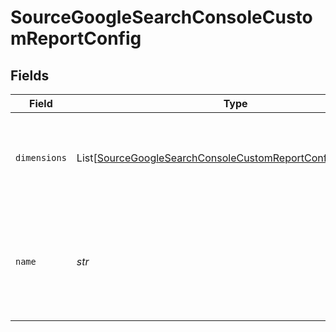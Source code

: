 # SourceGoogleSearchConsoleCustomReportConfig


## Fields

| Field                                                                                                                                       | Type                                                                                                                                        | Required                                                                                                                                    | Description                                                                                                                                 |
| ------------------------------------------------------------------------------------------------------------------------------------------- | ------------------------------------------------------------------------------------------------------------------------------------------- | ------------------------------------------------------------------------------------------------------------------------------------------- | ------------------------------------------------------------------------------------------------------------------------------------------- |
| `dimensions`                                                                                                                                | List[[SourceGoogleSearchConsoleCustomReportConfigValidEnums](../../models/shared/sourcegooglesearchconsolecustomreportconfigvalidenums.md)] | :heavy_check_mark:                                                                                                                          | A list of dimensions (country, date, device, page, query)                                                                                   |
| `name`                                                                                                                                      | *str*                                                                                                                                       | :heavy_check_mark:                                                                                                                          | The name of the custom report, this name would be used as stream name                                                                       |